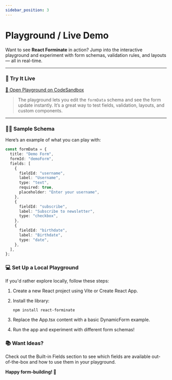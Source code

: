 ```yaml
---
sidebar_position: 3
---
```


# Playground / Live Demo

Want to see **React Forminate** in action? Jump into the interactive playground and experiment with form schemas, validation rules, and layouts — all in real-time.

---

### 🚀 Try It Live

[🔗 Open Playground on CodeSandbox](https://codesandbox.io/s/react-forminate-demo) <!-- Replace this with your actual demo URL -->

> The playground lets you edit the `formData` schema and see the form update instantly. It’s a great way to test fields, validation, layouts, and custom components.

---

### 🧑‍💻 Sample Schema

Here’s an example of what you can play with:

```ts
const formData = {
  title: "Demo Form",
  formId: "demoForm",
  fields: [
    {
      fieldId: "username",
      label: "Username",
      type: "text",
      required: true,
      placeholder: "Enter your username",
    },
    {
      fieldId: "subscribe",
      label: "Subscribe to newsletter",
      type: "checkbox",
    },
    {
      fieldId: "birthdate",
      label: "Birthdate",
      type: "date",
    },
  ],
};
```

### 💻 Set Up a Local Playground

If you'd rather explore locally, follow these steps:

1. Create a new React project using Vite or Create React App.
2. Install the library:

   ```bash
   npm install react-forminate
   ```

3. Replace the App.tsx content with a basic DynamicForm example.
4. Run the app and experiment with different form schemas!

### 📚 Want Ideas?

Check out the Built-in Fields section to see which fields are available out-of-the-box and how to use them in your playground.

**Happy form-building! 🎉**

